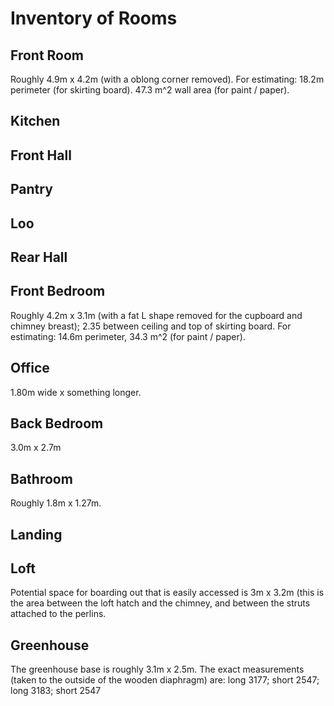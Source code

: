 Inventory of Rooms
==================

## Front Room

Roughly 4.9m x 4.2m (with a oblong corner removed). For estimating:
18.2m perimeter (for skirting board). 47.3 m^2 wall area (for paint / paper).

## Kitchen

## Front Hall

## Pantry

## Loo

## Rear Hall

## Front Bedroom

Roughly 4.2m x 3.1m (with a fat L shape removed for the cupboard and chimney breast); 2.35 between ceiling and top of
skirting board. For estimating: 14.6m perimeter, 34.3 m^2 (for paint / paper).

## Office

1.80m wide x something longer.

## Back Bedroom

3.0m x 2.7m

## Bathroom

Roughly 1.8m x 1.27m.

## Landing

## Loft

Potential space for boarding out that is easily accessed is 3m x
3.2m (this is the area between the loft hatch and the chimney,
and between the struts attached to the perlins.

## Greenhouse

The greenhouse base is roughly 3.1m x 2.5m. The exact
measurements (taken to the outside of the wooden diaphragm) are:
long 3177; short 2547; long 3183; short 2547
